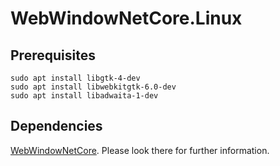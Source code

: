 # WebWindowNetCore.Linux

## Prerequisites

```
sudo apt install libgtk-4-dev
sudo apt install libwebkitgtk-6.0-dev
sudo apt install libadwaita-1-dev
```

## Dependencies
[WebWindowNetCore](https://github.com/uriegel/WebWindowNetCore/blob/master/README.md). Please look there for further information.

